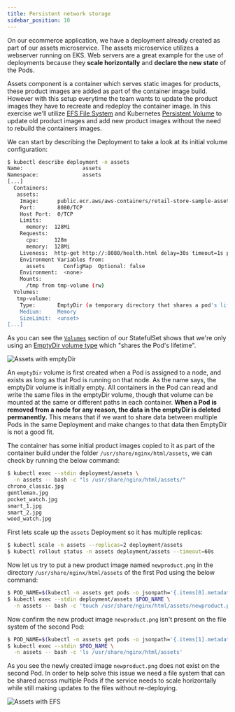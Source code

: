 ```yaml
---
title: Persistent network storage
sidebar_position: 10
---
```


On our ecommerce application, we have a deployment already created as part of our assets microservice. The assets microservice utilizes a webserver running on EKS. Web servers are a great example for the use of deployments because they **scale horizontally** and **declare the new state** of the Pods. 

Assets component is a container which serves static images for products, these product images are added as part of the container image build. However with this setup everytime the team wants to update the product images they have to recreate and redeploy the container image. In this exercise we'll utilize [EFS File System](https://docs.aws.amazon.com/efs/latest/ug/whatisefs.html) and Kubernetes [Persistent Volume](https://kubernetes.io/docs/concepts/storage/persistent-volumes/) to update old product images and add new product images without the need to rebuild the containers images.

We can start by describing the Deployment to take a look at its initial volume configuration:

```bash
$ kubectl describe deployment -n assets
Name:                   assets
Namespace:              assets
[...]
  Containers:
   assets:
    Image:      public.ecr.aws/aws-containers/retail-store-sample-assets:0.3.0
    Port:       8080/TCP
    Host Port:  0/TCP
    Limits:
      memory:  128Mi
    Requests:
      cpu:     128m
      memory:  128Mi
    Liveness:  http-get http://:8080/health.html delay=30s timeout=1s period=3s #success=1 #failure=3
    Environment Variables from:
      assets      ConfigMap  Optional: false
    Environment:  <none>
    Mounts:
      /tmp from tmp-volume (rw)
  Volumes:
   tmp-volume:
    Type:       EmptyDir (a temporary directory that shares a pod's lifetime)
    Medium:     Memory
    SizeLimit:  <unset>
[...]
```

As you can see the [`Volumes`](https://kubernetes.io/docs/concepts/storage/volumes/#emptydir-configuration-example) section of our StatefulSet shows that we're only using an [EmptyDir volume type](https://kubernetes.io/docs/concepts/storage/volumes/#emptydir) which "shares the Pod's lifetime". 

![Assets with emptyDir](./assets/assets-emptydir.png)

An `emptyDir` volume is first created when a Pod is assigned to a node, and exists as long as that Pod is running on that node. As the name says, the emptyDir volume is initially empty. All containers in the Pod can read and write the same files in the emptyDir volume, though that volume can be mounted at the same or different paths in each container. **When a Pod is removed from a node for any reason, the data in the emptyDir is deleted permanently.** This means that if we want to share data between multiple Pods in the same Deployment and make changes to that data then EmptyDir is not a good fit.

The container has some initial product images copied to it as part of the container build under the folder `/usr/share/nginx/html/assets`, we can check by running the below command:

```bash
$ kubectl exec --stdin deployment/assets \
  -n assets -- bash -c "ls /usr/share/nginx/html/assets/" 
chrono_classic.jpg
gentleman.jpg
pocket_watch.jpg
smart_1.jpg
smart_2.jpg
wood_watch.jpg
```

First lets scale up the `assets` Deployment so it has multiple replicas:

```bash
$ kubectl scale -n assets --replicas=2 deployment/assets
$ kubectl rollout status -n assets deployment/assets --timeout=60s
```

Now let us try to put a new product image named `newproduct.png` in the directory `/usr/share/nginx/html/assets` of the first Pod using the below command:

```bash
$ POD_NAME=$(kubectl -n assets get pods -o jsonpath='{.items[0].metadata.name}')
$ kubectl exec --stdin deployment/assets $POD_NAME \
  -n assets -- bash -c 'touch /usr/share/nginx/html/assets/newproduct.png'
```

Now confirm the new product image `newproduct.png` isn't present on the file system of the second Pod:

```bash
$ POD_NAME=$(kubectl -n assets get pods -o jsonpath='{.items[1].metadata.name}')
$ kubectl exec --stdin $POD_NAME \
  -n assets -- bash -c 'ls /usr/share/nginx/html/assets'
```

As you see the newly created image `newproduct.png` does not exist on the second Pod. In order to help solve this issue we need a file system that can be shared across multiple Pods if the service needs to scale horizontally while still making updates to the files without re-deploying.

![Assets with EFS](./assets/assets-efs.png)
